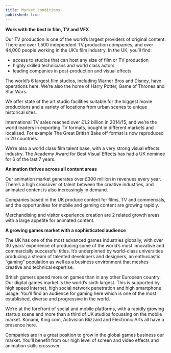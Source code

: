 ```yaml
---
title: Market conditions
published: true
---
```


**Work with the best in film, TV and VFX**
 
Our TV production is one of the world’s largest providers of original content. There are over 1,500 independent TV production companies, and over 44,000 people working in the UK’s film industry. In the UK, you’ll find:

-	access to studios that can host any size of film or TV production 
-	highly skilled technicians and world class actors
-	leading companies in post-production and visual effects

The world’s 6 largest film studios, including Warner Bros and Disney, have operations here. We’re also the home of Harry Potter, Game of Thrones and Star Wars.  

We offer state of the art studio facilities suitable for the biggest movie productions and a variety of locations from urban scenes to unique historical sites.

International TV sales reached over £1.2 billion in 2014/15, and we’re the world leaders in exporting TV formats, bought in different markets and localised. For example The Great British Bake off format is now reproduced in 20 countries. 

We’re also a world class film talent base, with a very strong visual effects industry. The Academy Award for Best Visual Effects has had a UK nominee for 6 of the last 7 years.

**Animation thrives across all content areas**

Our animation market generates over £300 million in revenues every year. There’s a high crossover of talent between the creative industries, and animated content is also increasingly in demand. 

Companies based in the UK produce content for films, TV and commercials, and the opportunities for mobile and gaming content are growing rapidly. 

Merchandising and visitor experience creation are 2 related growth areas with a large appetite for animated content.

**A growing games market with a sophisticated audience**

The UK has one of the most advanced games industries globally, with over 30 years’ experience of producing some of the world’s most innovative and commercially successful titles. It’s underpinned by world-class universities producing a stream of talented developers and designers, an enthusiastic “gaming” population as well as a business environment that meshes creative and technical expertise.

British gamers spend more on games than in any other European country. Our digital games market is the world’s sixth largest. This is supported by high speed internet, high social network penetration and high smartphone usage. You’ll find an audience for gaming here which is one of the most established, diverse and progressive in the world.

We’re at the forefront of social and mobile platforms, with a rapidly growing startup scene and more than a third of UK studios focussing on the mobile market. Konami, King.com, Activision Blizzard and Electronic Arts all have a presence here.

Companies are in a great position to grow in the global games business our market. You’ll benefit from our high level of screen and video effects and animation skills crossover.

